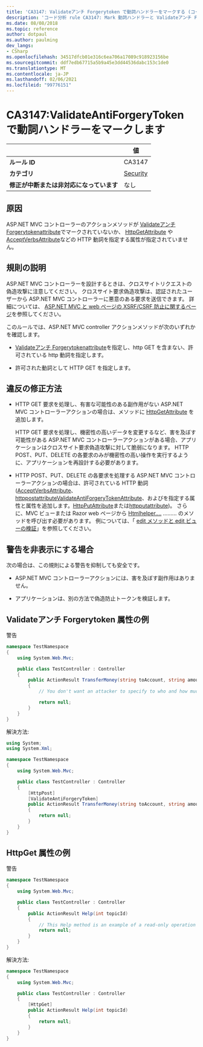 ```yaml
---
title: 'CA3147: Validateアンチ Forgerytoken で動詞ハンドラーをマークする (コード分析)'
description: 'コード分析 rule CA3147: Mark 動詞ハンドラーと Validateアンチ Forgerytoken について説明します。'
ms.date: 08/08/2018
ms.topic: reference
author: dotpaul
ms.author: paulming
dev_langs:
- CSharp
ms.openlocfilehash: 34517dfcb01e316c6ea706a17089c918923156be
ms.sourcegitcommit: ddf7edb67715a5b9a45e3dd44536dabc153c1de0
ms.translationtype: MT
ms.contentlocale: ja-JP
ms.lasthandoff: 02/06/2021
ms.locfileid: "99776151"
---
```

# <a name="ca3147-mark-verb-handlers-with-validateantiforgerytoken"></a>CA3147:ValidateAntiForgeryToken で動詞ハンドラーをマークします

| | 値 |
|-|-|
| **ルール ID** |CA3147|
| **カテゴリ** |[Security](security-warnings.md)|
| **修正が中断または非対応になっています** |なし|

## <a name="cause"></a>原因

ASP.NET MVC コントローラーのアクションメソッドが [Validateアンチ Forgerytokenattribute](/previous-versions/aspnet/dd492108(v=vs.118))でマークされていないか、 [HttpGetAttribute](/previous-versions/aspnet/ee470993(v%3dvs.118)) や [AcceptVerbsAttribute](/previous-versions/aspnet/dd470553%28v%3dvs.118%29)などの HTTP 動詞を指定する属性が指定されていません。

## <a name="rule-description"></a>規則の説明

ASP.NET MVC コントローラーを設計するときは、クロスサイトリクエストの偽造攻撃に注意してください。 クロスサイト要求偽造攻撃は、認証されたユーザーから ASP.NET MVC コントローラーに悪意のある要求を送信できます。 詳細については、 [ASP.NET MVC と web ページの XSRF/CSRF 防止に関するページ](/aspnet/mvc/overview/security/xsrfcsrf-prevention-in-aspnet-mvc-and-web-pages)を参照してください。

このルールでは、ASP.NET MVC controller アクションメソッドが次のいずれかを確認します。

- [Validateアンチ Forgerytokenattribute](/previous-versions/aspnet/dd492108%28v%3dvs.118%29)を指定し、http GET を含まない、許可されている http 動詞を指定します。

- 許可された動詞として HTTP GET を指定します。

## <a name="how-to-fix-violations"></a>違反の修正方法

- HTTP GET 要求を処理し、有害な可能性のある副作用がない ASP.NET MVC コントローラーアクションの場合は、メソッドに [HttpGetAttribute](/previous-versions/aspnet/ee470993%28v%3dvs.118%29) を追加します。

  HTTP GET 要求を処理し、機密性の高いデータを変更するなど、害を及ぼす可能性がある ASP.NET MVC コントローラーアクションがある場合、アプリケーションはクロスサイト要求偽造攻撃に対して脆弱になります。  HTTP POST、PUT、DELETE の各要求のみが機密性の高い操作を実行するように、アプリケーションを再設計する必要があります。

- HTTP POST、PUT、DELETE の各要求を処理する ASP.NET MVC コントローラーアクションの場合は、許可されている HTTP 動詞 ([AcceptVerbsAttribute](/previous-versions/aspnet/dd470553%28v%3dvs.118%29)、 [httppostattribute](/previous-versions/aspnet/ee264023%28v%3dvs.118%29)[ValidateAntiForgeryTokenAttribute](/previous-versions/aspnet/dd492108(v=vs.118))、およびを指定する属性と属性を追加します。[HttpPutAttribute](/previous-versions/aspnet/ee470909%28v%3dvs.118%29)または[httpputattribute](/previous-versions/aspnet/ee470917%28v%3dvs.118%29))。 さらに、MVC ビューまたは Razor web ページから [Htmlhelper....](/previous-versions/aspnet/dd504812%28v%3dvs.118%29) ......... のメソッドを呼び出す必要があります。 例については、「 [edit メソッドと edit ビューの検証](/aspnet/mvc/overview/getting-started/introduction/examining-the-edit-methods-and-edit-view)」を参照してください。

## <a name="when-to-suppress-warnings"></a>警告を非表示にする場合

次の場合は、この規則による警告を抑制しても安全です。

- ASP.NET MVC コントローラーアクションには、害を及ぼす副作用はありません。

- アプリケーションは、別の方法で偽造防止トークンを検証します。

## <a name="validateantiforgerytoken-attribute-example"></a>Validateアンチ Forgerytoken 属性の例

警告

```csharp
namespace TestNamespace
{
    using System.Web.Mvc;

    public class TestController : Controller
    {
        public ActionResult TransferMoney(string toAccount, string amount)
        {
            // You don't want an attacker to specify to who and how much money to transfer.

            return null;
        }
    }
}
```

解決方法:

```csharp
using System;
using System.Xml;

namespace TestNamespace
{
    using System.Web.Mvc;

    public class TestController : Controller
    {
        [HttpPost]
        [ValidateAntiForgeryToken]
        public ActionResult TransferMoney(string toAccount, string amount)
        {
            return null;
        }
    }
}
```

## <a name="httpget-attribute-example"></a>HttpGet 属性の例

警告

```csharp
namespace TestNamespace
{
    using System.Web.Mvc;

    public class TestController : Controller
    {
        public ActionResult Help(int topicId)
        {
            // This Help method is an example of a read-only operation with no harmful side effects.
            return null;
        }
    }
}
```

解決方法:

```csharp
namespace TestNamespace
{
    using System.Web.Mvc;

    public class TestController : Controller
    {
        [HttpGet]
        public ActionResult Help(int topicId)
        {
            return null;
        }
    }
}
```
